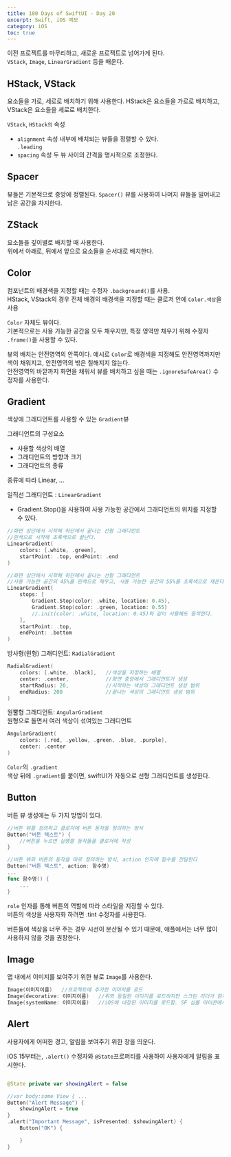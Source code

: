 ```yaml
---
title: 100 Days of SwiftUI - Day 20
excerpt: Swift, iOS 메모
category: iOS
toc: true
---
```

이전 프로젝트를 마무리하고, 새로운 프로젝트로 넘어가게 된다.  
`VStack`, `Image`, `LinearGradient` 등을 배운다.  

## HStack, VStack

요소들을 가로, 세로로 배치하기 위해 사용한다.
HStack은 요소들을 가로로 배치하고, VStack은 요소들을 세로로 배치한다.  

`VStack`, `HStack의` 속성

- `alignment` 속성
    내부에 배치되는 뷰들을 정렬할 수 있다.  
    `.leading`
- `spacing` 속성
    두 뷰 사이의 간격을 명시적으로 조정한다.

## Spacer

뷰들은 기본적으로 중앙에 정렬된다. `Spacer()` 뷰를 사용하여 나머지 뷰들을 밀어내고 남은 공간을 차지한다.

## ZStack

요소들을 깊이별로 배치할 때 사용한다.  
위에서 아래로, 뒤에서 앞으로 요소들을 순서대로 배치한다. 

## Color

컴포넌트의 배경색을 지정할 때는 수정자 `.background()`를 사용.  
HStack, VStack의 경우 전체 배경의 배경색을 지정할 때는 클로저 안에 `Color.색상`을 사용

`Color` 자체도 뷰이다.  
기본적으로는 사용 가능한 공간을 모두 채우지만, 특정 영역만 채우기 위해 수정자 `.frame()`을 사용할 수 있다.

뷰의 배치는 안전영역의 안쪽이다. 예시로 `Color`로 배경색을 지정해도 안전영역까지만 색이 채워지고, 안전영역의 밖은 칠해지지 않는다.  
안전영역의 바깥까지 화면을 채워서 뷰를 배치하고 싶을 때는 `.ignoreSafeArea()` 수정자를 사용한다.

## Gradient

색상에 그래디언트를 사용할 수 있는 `Gradient`뷰

그래디언트의 구성요소
- 사용할 색상의 배열
- 그래디언트의 방향과 크기
- 그래디언트의 종류

종류에 따라 Linear, ...

일직선 그래디언트 : `LinearGradient`  
- Gradient.Stop()을 사용하여 사용 가능한 공간에서 그래디언트의 위치를 지정할 수 있다.

~~~swift
//화면 상단에서 시작해 하단에서 끝나는 선형 그래디언트
//흰색으로 시작해 초록색으로 끝난다.
LinearGradient(
    colors: [.white, .green], 
    startPoint: .top, endPoint: .end
)

//화면 상단에서 시작해 하단에서 끝나는 선형 그래디언트
//사용 가능한 공간의 45%를 흰색으로 채우고, 사용 가능한 공간의 55%를 초록색으로 채운다.
LinearGradient(
    stops: [
        Gradient.Stop(color: .white, location: 0.45),
        Gradient.Stop(color: .green, location: 0.55)
        //.init(color: .white, location: 0.45)와 같이 사용해도 동작한다.
    ],
    startPoint: .top,
    endPoint: .bottom
)
~~~

방사형(원형) 그래디언트: `RadialGradient`

~~~swift
RadialGradient(
    colors: [.white, .black],   //색상을 지정하는 배열
    center: .center,            //화면 중앙에서 그래디언트가 생성
    startRadius: 20,            //시작하는 색상의 그래디언트 생성 범위
    endRadius: 200              //끝나는 색상의 그래디언트 생성 범위
)
~~~

원뿔형 그래디언트: `AngularGradient`  
원형으로 돌면서 여러 색상이 섞여있는 그래디언트

~~~swift
AngularGradient(
    colors: [.red, .yellow, .green, .blue, .purple],
    center: .center
)
~~~

`Color`의 `.gradient`  
색상 뒤에 `.gradient`를 붙이면, swiftUI가 자동으로 선형 그래디언트를 생성한다.

## Button

버튼 뷰 생성에는 두 가지 방법이 있다.  
~~~swift
//버튼 뷰를 정의하고 클로저에 버튼 동작을 정의하는 방식
Button("버튼 텍스트") {
    //버튼을 누르면 실행할 동작들을 클로저에 작성
}

//버튼 뷰와 버튼의 동작을 따로 정의하는 방식, action 인자에 함수를 전달한다
Button("버튼 텍스트", action: 함수명) 
...
func 함수명() {
    ...
}
~~~

`role` 인자를 통해 버튼의 역할에 따라 스타일을 지정할 수 있다.  
버튼의 색상을 사용자화 하려면 .tint 수정자를 사용한다.

버튼들에 색상을 너무 주는 경우 시선이 분산될 수 있기 때문에, 애플에서는 너무 많이 사용하지 않을 것을 권장한다.

## Image

앱 내에서 이미지를 보여주기 위한 뷰로 `Image`를 사용한다.  

~~~swift
Image(이미지이름)   //프로젝트에 추가한 이미지를 로드
Image(decorative: 이미지이름)   //위와 동일한 이미지를 로드하지만 스크린 리더가 읽지 않음
Image(systemName: 이미지이름)   //iOS에 내장된 이미지를 로드함. SF 심볼 아이콘에서 이미지를 로드한다.
~~~

## Alert

사용자에게 어떠한 경고, 알림을 보여주기 위한 창을 띄운다.  

iOS 15부터는, `.alert()` 수정자와 `@State`프로퍼티를 사용하여 사용자에게 알림을 표시한다.  

~~~swift

@State private var showingAlert = false

//var body:some View { ...
Button("Alert Message") {
    showingAlert = true
}
.alert("Important Message", isPresented: $showingAlert) {
    Button("OK") {

    }
}
~~~